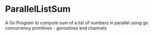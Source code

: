 # ParallelListSum

A Go Program to compute sum of a list of numbers in parallel using go concurrency primitives - goroutines and channels
